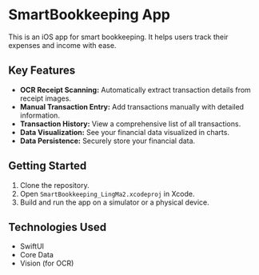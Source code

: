 # SmartBookkeeping App

This is an iOS app for smart bookkeeping. It helps users track their expenses and income with ease.

## Key Features

*   **OCR Receipt Scanning:** Automatically extract transaction details from receipt images.
*   **Manual Transaction Entry:** Add transactions manually with detailed information.
*   **Transaction History:** View a comprehensive list of all transactions.
*   **Data Visualization:** See your financial data visualized in charts.
*   **Data Persistence:** Securely store your financial data.

## Getting Started

1.  Clone the repository.
2.  Open `SmartBookkeeping_LingMa2.xcodeproj` in Xcode.
3.  Build and run the app on a simulator or a physical device.

## Technologies Used

*   SwiftUI
*   Core Data
*   Vision (for OCR)
